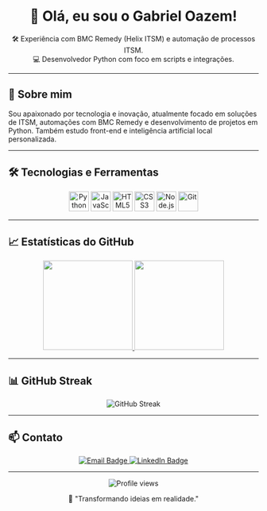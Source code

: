 <h1 align="center">👋 Olá, eu sou o Gabriel Oazem!</h1>

<p align="center">
  🛠️ Experiência com BMC Remedy (Helix ITSM) e automação de processos ITSM. <br>
  💻 Desenvolvedor Python com foco em scripts e integrações.
</p>

---

## 🚀 Sobre mim
Sou apaixonado por tecnologia e inovação, atualmente focado em soluções de ITSM, automações com BMC Remedy e desenvolvimento de projetos em Python. Também estudo front-end e inteligência artificial local personalizada.

---

## 🛠 Tecnologias e Ferramentas

<div align="center">
  <img src="https://cdn.jsdelivr.net/gh/devicons/devicon/icons/python/python-original.svg" width="40" alt="Python"/>
  <img src="https://cdn.jsdelivr.net/gh/devicons/devicon/icons/javascript/javascript-original.svg" width="40" alt="JavaScript"/>
  <img src="https://cdn.jsdelivr.net/gh/devicons/devicon/icons/html5/html5-original.svg" width="40" alt="HTML5"/>
  <img src="https://cdn.jsdelivr.net/gh/devicons/devicon/icons/css3/css3-original.svg" width="40" alt="CSS3"/>
  <img src="https://cdn.jsdelivr.net/gh/devicons/devicon/icons/nodejs/nodejs-original.svg" width="40" alt="Node.js"/>
  <img src="https://cdn.jsdelivr.net/gh/devicons/devicon/icons/git/git-original.svg" width="40" alt="Git"/>
</div>

---

## 📈 Estatísticas do GitHub

<div align="center">
<a href="https://github.com/GbOazem">
  <img height="180em" src="https://github-readme-stats.vercel.app/api?username=GbOazem&show_icons=true&theme=tokyonight&include_all_commits=true&count_private=true"/>
  <img height="180em" src="https://github-readme-stats.vercel.app/api/top-langs/?username=GbOazem&layout=compact&langs_count=7&theme=tokyonight"/>
</a>
</div>

---

## 📊 GitHub Streak

<div align="center">
  <img src="https://streak-stats.demolab.com/?user=GbOazem&theme=tokyonight" alt="GitHub Streak"/>
</div>

---

## 📫 Contato

<p align="center">
  <a href="123@gmail.com">
    <img src="https://img.shields.io/badge/Email-D14836?style=for-the-badge&logo=gmail&logoColor=white" alt="Email Badge"/>
  </a>
  <a href="https://www.linkedin.com/in/gabriel-oazem-loureiro-lauria-2a913629a/" target="_blank">
    <img src="https://img.shields.io/badge/LinkedIn-0077B5?style=for-the-badge&logo=linkedin&logoColor=white" alt="LinkedIn Badge"/>
  </a>
</p>

---

<p align="center">
  <img src="https://komarev.com/ghpvc/?username=GbOazem&style=flat-square&color=blue" alt="Profile views"/>
</p>

<p align="center">
  🚀 "Transformando ideias em realidade."
</p>
